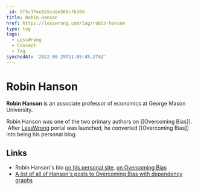 ```yaml
---
_id: 5f5c37ee1b5cdee568cfb10d
title: Robin Hanson
href: https://lesswrong.com/tag/robin-hanson
type: tag
tags:
  - LessWrong
  - Concept
  - Tag
synchedAt: '2022-08-29T11:05:45.274Z'
---
```

# Robin Hanson

**Robin Hanson** is an associate professor of economics at George Mason University.

Robin Hanson was one of the two primary authors on [[Overcoming Bias]].  After [LessWrong](https://www.lesswrong.com/about) portal was launched, he converted [[Overcoming Bias]] into being his personal blog.

Links
-----

*   Robin Hanson's bio [on his personal site](http://hanson.gmu.edu/bio.html), [on Overcoming Bias](http://www.overcomingbias.com/bio)
*   [A list of all of Hanson's posts to Overcoming Bias with dependency graphs](http://web.archive.org/web/20161020114937/https://www.cs.auckland.ac.nz/~andwhay/hpostlist.html)